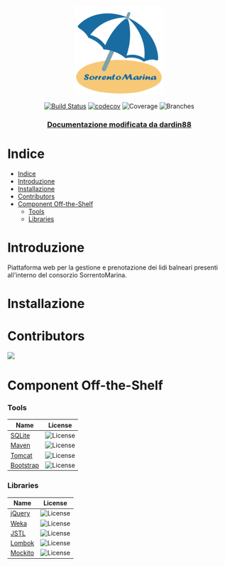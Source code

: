 <div align="center">
<img src="src/main/webapp/images/sorrentoMarina.png" width="200" height="200" alt="Logo">


[![Build Status](https://travis-ci.com/GPS-IS-The-Boys/SorrentoMarina.svg?branch=main)](https://travis-ci.com/GPS-IS-The-Boys/SorrentoMarina)
[![codecov](https://codecov.io/gh/GPS-IS-The-Boys/SorrentoMarina/branch/main/graph/badge.svg?token=NUEKV4ERU7)](https://codecov.io/gh/GPS-IS-The-Boys/SorrentoMarina)
![Coverage](.github/badges/jacoco.svg)
![Branches](.github/badges/branches.svg)
</div>
<div align = "center">
  <h3>
    <a href="https://gps-is-the-boys.github.io/SorrentoMarina/">
      Documentazione modificata da dardin88
    </a>
  </h3>
</div>

# Indice

- [Indice](#indice)
- [Introduzione](#introduzione)
- [Installazione](#installazione)
- [Contributors](#contributors)
- [Component Off-the-Shelf](#component-off-the-shelf)
    - [Tools](#tools)
    - [Libraries](#libraries)

# Introduzione

Piattaforma web per la gestione e prenotazione dei lidi balneari presenti all'interno del consorzio SorrentoMarina.

# Installazione

# Contributors

<a href="https://github.com/GPS-IS-The-Boys/SorrentoMarina/graphs/contributors">
  <img
  src="https://contrib.rocks/image?repo=GPS-IS-The-Boys/SorrentoMarina"
  />
</a>

# Component Off-the-Shelf

### Tools

| Name                                                        | License                                                        |
| ----------------------------------------------------------- | -------------------------                                      |
| [SQLite](https://www.sqlite.org/)                          | ![License](https://img.shields.io/badge/license-Public%20Domain-green) |
| [Maven](https://maven.apache.org/)                          | ![License](https://img.shields.io/aur/license/android-studio)  |
| [Tomcat](http://tomcat.apache.org/)                         | ![License](https://img.shields.io/aur/license/android-studio)  |
| [Bootstrap](https://getbootstrap.com/)                      | ![License](https://img.shields.io/apm/l/vim-mode?style=plastic)|

### Libraries

| Name                                                       | License                                                        |
| ---------------------------------------------------------- | ----------                                                     |
| [jQuery](https://jquery.com/)                              | ![License](https://img.shields.io/apm/l/vim-mode?style=plastic)|
| [Weka](https://www.cs.waikato.ac.nz/ml/weka/)              | ![License](https://img.shields.io/aur/license/weka)            |
| [JSTL](https://javaee.github.io/jstl-api/)                 | ![License](https://img.shields.io/aur/license/weka)            |
| [Lombok](https://projectlombok.org/)                       | ![License](https://img.shields.io/apm/l/vim-mode?style=plastic)|
| [Mockito](https://site.mockito.org/)                       | ![License](https://img.shields.io/apm/l/vim-mode?style=plastic)|
